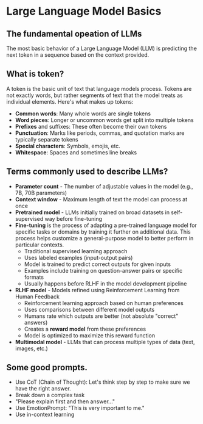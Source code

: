 # Large Language Model Basics
## The fundamental opeation of LLMs
The most basic behavior of a Large Language Model (LLM) is predicting the next token in a sequence based on the context provided.

## What is token?
A token is the basic unit of text that language models process. Tokens are not exactly words, but rather segments of text that the model treats as individual elements. Here's what makes up tokens:

- **Common words**: Many whole words are single tokens
- **Word pieces**: Longer or uncommon words get split into multiple tokens
- **Prefixes** and suffixes: These often become their own tokens
- **Punctuation**: Marks like periods, commas, and quotation marks are typically separate tokens
- **Special characters**: Symbols, emojis, etc.
- **Whitespace**: Spaces and sometimes line breaks

## Terms commonly used to describe LLMs?
- **Parameter count** - The number of adjustable values in the model (e.g., 7B, 70B parameters)
- **Context window** - Maximum length of text the model can process at once
- **Pretrained model** - LLMs initially trained on broad datasets in self-supervised way  before fine-tuning
- **Fine-tuning** is the process of adapting a pre-trained language model for specific tasks or domains by training it further on additional data. This process helps customize a general-purpose model to better perform in particular contexts.
  - Traditional supervised learning approach
  - Uses labeled examples (input-output pairs)
  - Model is trained to predict correct outputs for given inputs
  - Examples include training on question-answer pairs or specific formats
  - Usually happens before RLHF in the model development pipeline
- **RLHF model** - Models refined using Reinforcement Learning from Human Feedback
  - Reinforcement learning approach based on human preferences
  - Uses comparisons between different model outputs
  - Humans rate which outputs are better (not absolute "correct" answers)
  - Creates a **reward model** from these preferences
  - Model is optimized to maximize this reward function
- **Multimodal model** - LLMs that can process multiple types of data (text, images, etc.)
## Some good prompts.
- Use CoT (Chain of Thought): Let's think step by step to make sure we have the right answer.
- Break down a complex task
- "Please explain first and then answer..."
- Use EmotionPrompt: "This is very important to me."
- Use in-context learning 